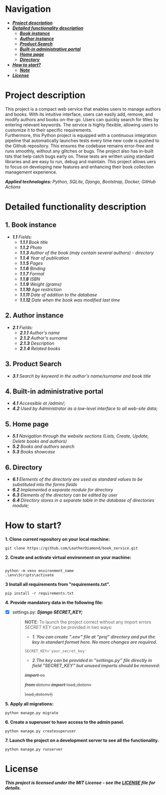 # Navigation
 
* ***[Project description](#project-description)***
* ***[Detailed functionality description](#detailed-functionality-description)***
  * ***[Book instance](#book-instance)***
  * ***[Author instance](#author-instance)***
  * ***[Product Search](#product-search)***
  * ***[Built-in administrative portal](#built-in-administrative-portal)***
  * ***[Home page](#home-page)***
  * ***[Directory](#directory)***
* ***[How to start?](#how-to-start)***
  * ***[Note](#note)***
* ***[License](#license)***


# Project description

This project is a compact web service that enables users to manage authors and books. 
With its intuitive interface, users can easily add, remove, and modify authors and books on-the-go. 
Users can quickly search for titles by entering relevant keywords. 
The service is highly flexible, allowing users to customize it to their specific requirements.  
Furthermore, this Python project is equipped with a continuous integration pipeline that automatically launches tests every time new code is pushed to the Github repository.
This ensures the codebase remains error-free and runs smoothly, without any glitches or bugs.
The project also has in-built tsts that help catch bugs early on. 
These tests are written using standard libraries and are easy to run, debug and maintain. 
This project allows uers to focus on developing new features and enhancing their book collection management experience.

***Applied technologies:*** *Python, SQLite, Django, Bootstrap, Docker, GitHub Actions*

# Detailed functionality description
   
## 1. Book instance

   * ***1.1*** *Fields:*
       * ***1.1.1*** *Book title*
       * ***1.1.2*** *Photo*
       * ***1.1.3*** *Author of the book (may contain several authors) - directory*
       * ***1.1.4*** *Year of publication*
       * ***1.1.5*** *Pages*
       * ***1.1.6*** *Binding*
       * ***1.1.7*** *Format*
       * ***1.1.8*** *ISBN*
       * ***1.1.9*** *Weight (grams)*
       * ***1.1.10*** *Age restriction*
       * ***1.1.11*** *Date of addition to the database*
       * ***1.1.12*** *Date when the book was modified last time*
       
## 2. Author instance

  * ***2.1*** *Fields:*
      * ***2.1.1*** *Author's name*
      * ***2.1.2*** *Author's surname*
      * ***2.1.3*** *Description*
      * ***2.1.4*** *Related books*

## 3. Product Search

  * ***3.1*** *Search by keyword in the author's name/surname and book title*

## 4. Built-in administrative portal

   * ***4.1*** *Accessible at /admin/;*
   * ***4.2*** *Used by Administrator as a low-level interface to all web-site data;*
   
## 5. Home page

   * ***5.1*** *Navigation through the website sections (Lists, Create, Update, Delete books and authors)*
   * ***5.2*** *Books and authors search*
   * ***5.3*** *Books showcase*

## 6. Directory

   * ***6.1*** *Elements of the directoriy are used as standard values to be substituted into the forms fields*
   * ***6.2*** *Implemented a separate module for directory*
   * ***6.3*** *Elements of the directory can be edited by user*
   * ***6.4*** *Directory stores in a separate table in the database of directories module;*


# How to start?

**1. Clone current repository on your local machine:**
```
git clone https://github.com/LeatherDiamond/book_service.git
```

**2. Create and activate virtual environment on your machine:**
```

python -m venv environment_name
.\env\Scripts\activate
```

**3 Install all requirements from "requirements.txt".**
```
pip install -r requirements.txt
```

**4. Provide mandatory data in the following file:**
 - [x] settings.py:
   ***Django SECRET_KEY;***
    
    > **NOTE**: To launch the project correct without any import errors *SECRET KEY* can be provided in two ways:
    >  * ***1. You can create ".env" file at "proj" directory and put the key in standart format here. No more changes are required.***
    >  ```
    >  SECRET_KEY='your_secret_key'
    >  ```
    >  * ***2.The key can be provided in "settings.py" file directly in field "SECRET_KEY" but unused imports should be removed:***
    >
    >
    >~~***import*** os~~
    >
    >~~***from*** dotenv ***import*** load_dotenv~~
    >
    >~~load_dotenv()~~
    

**5. Apply all migrations:**
```
python manage.py migrate
```

**6. Create a superuser to have access to the admin panel.**
```
python manage.py createsuperuser
```

**7. Launch the project on a development server to see all the functionality.**
```
python manage.py runserver
```



# License

***This project is licensed under the MIT License - see the [LICENSE](https://github.com/LeatherDiamond/Django_bookstore/blob/master/LICENCE) file for details.***
